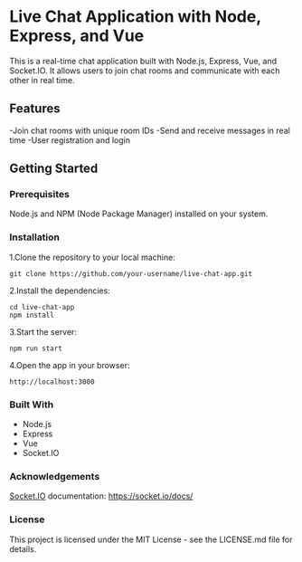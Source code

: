 # Live Chat Application with Node, Express, and Vue

This is a real-time chat application built with Node.js, Express, Vue, and Socket.IO. It allows users to join chat rooms and communicate with each other in real time.

## Features
-Join chat rooms with unique room IDs
-Send and receive messages in real time
-User registration and login

## Getting Started

### Prerequisites
Node.js and NPM (Node Package Manager) installed on your system.

### Installation
1.Clone the repository to your local machine:
```
git clone https://github.com/your-username/live-chat-app.git
```

2.Install the dependencies:
```
cd live-chat-app
npm install
```

3.Start the server:
```
npm run start
```

4.Open the app in your browser:
```
http://localhost:3000
```

### Built With
- Node.js
- Express
- Vue
- Socket.IO

### Acknowledgements
[Socket.IO](https://socket.io/docs/) documentation: https://socket.io/docs/

### License
This project is licensed under the MIT License - see the LICENSE.md file for details.
